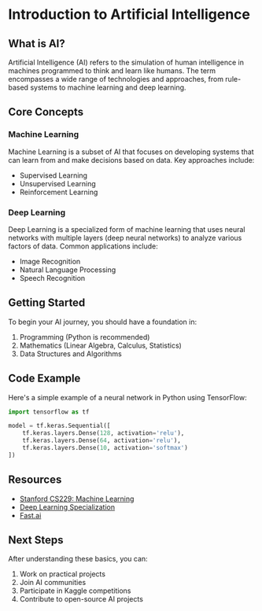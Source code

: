 # Introduction to Artificial Intelligence

## What is AI?

Artificial Intelligence (AI) refers to the simulation of human intelligence in machines programmed to think and learn like humans. The term encompasses a wide range of technologies and approaches, from rule-based systems to machine learning and deep learning.

## Core Concepts

### Machine Learning

Machine Learning is a subset of AI that focuses on developing systems that can learn from and make decisions based on data. Key approaches include:

- Supervised Learning
- Unsupervised Learning
- Reinforcement Learning

### Deep Learning

Deep Learning is a specialized form of machine learning that uses neural networks with multiple layers (deep neural networks) to analyze various factors of data. Common applications include:

- Image Recognition
- Natural Language Processing
- Speech Recognition

## Getting Started

To begin your AI journey, you should have a foundation in:

1. Programming (Python is recommended)
2. Mathematics (Linear Algebra, Calculus, Statistics)
3. Data Structures and Algorithms

## Code Example

Here's a simple example of a neural network in Python using TensorFlow:

```python
import tensorflow as tf

model = tf.keras.Sequential([
    tf.keras.layers.Dense(128, activation='relu'),
    tf.keras.layers.Dense(64, activation='relu'),
    tf.keras.layers.Dense(10, activation='softmax')
])
```

## Resources

- [Stanford CS229: Machine Learning](https://cs229.stanford.edu/)
- [Deep Learning Specialization](https://www.deeplearning.ai/)
- [Fast.ai](https://www.fast.ai/)

## Next Steps

After understanding these basics, you can:

1. Work on practical projects
2. Join AI communities
3. Participate in Kaggle competitions
4. Contribute to open-source AI projects